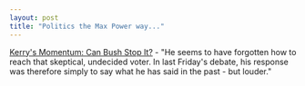 ```yaml
---
layout: post
title: "Politics the Max Power way..."
---
```




<a href="http://www.andrewsullivan.com/main_article.php?artnum=20041010">Kerry's Momentum: Can Bush Stop It?</a> - "He seems to have forgotten how to reach that skeptical, undecided voter. In last Friday's debate, his response was therefore simply to say what he has said in the past - but louder."


